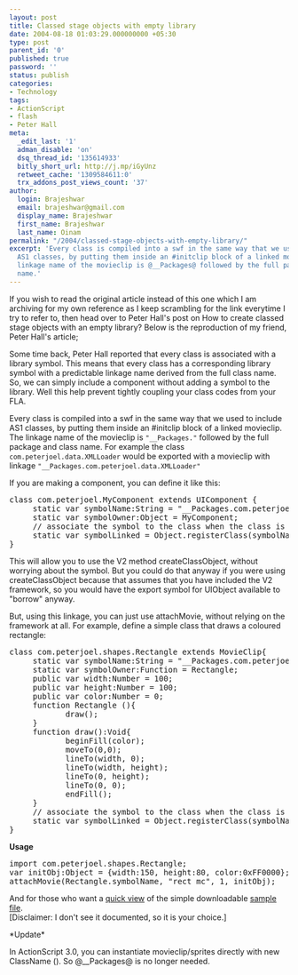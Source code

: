 ```yaml
---
layout: post
title: Classed stage objects with empty library
date: 2004-08-18 01:03:29.000000000 +05:30
type: post
parent_id: '0'
published: true
password: ''
status: publish
categories:
- Technology
tags:
- ActionScript
- flash
- Peter Hall
meta:
  _edit_last: '1'
  adman_disable: 'on'
  dsq_thread_id: '135614933'
  bitly_short_url: http://j.mp/iGyUnz
  retweet_cache: '1309584611:0'
  trx_addons_post_views_count: '37'
author:
  login: Brajeshwar
  email: brajeshwar@gmail.com
  display_name: Brajeshwar
  first_name: Brajeshwar
  last_name: Oinam
permalink: "/2004/classed-stage-objects-with-empty-library/"
excerpt: 'Every class is compiled into a swf in the same way that we used to include
  AS1 classes, by putting them inside an #initclip block of a linked movieclip. The
  linkage name of the movieclip is @__Packages@ followed by the full package and class
  name.'
---
```

<p>If you wish to read the original article instead of this one which I am archiving for my own reference as I keep scrambling for the link everytime I try to refer to, then head over to Peter Hall's post on How to create classed stage objects with an empty library? Below is the reproduction of my friend, Peter Hall's article;</p>
<p>Some time back, Peter Hall reported that every class is associated with a library symbol. This means that every class has a corresponding library symbol with a predictable linkage name derived from the full class name. So, we can simply include a component without adding a symbol to the library. Well this help prevent tightly coupling your class codes from your FLA.</p>

<p>Every class is compiled into a swf in the same way that we used to include AS1 classes, by putting them inside an #initclip block of a linked movieclip. The linkage name of the movieclip is <code>"__Packages."</code> followed by the full package and class name. For example the class <code>com.peterjoel.data.XMLLoader</code> would be exported with a movieclip with linkage <code>"__Packages.com.peterjoel.data.XMLLoader"</code></p>
<p>If you are making a component, you can define it like this:</p>
<pre name="code" class="as">
class com.peterjoel.MyComponent extends UIComponent {
	 static var symbolName:String = "__Packages.com.peterjoel.MyComponent";
	 static var symbolOwner:Object = MyComponent;
	 // associate the symbol to the class when the class is defined 
	 static var symbolLinked = Object.registerClass(symbolName, symbolOwner); 
}
</pre>
<p>This will allow you to use the V2 method createClassObject, without worrying about the symbol. But you could do that anyway if you were using createClassObject because that assumes that you have included the V2 framework, so you would have the export symbol for UIObject available to "borrow" anyway. </p>
<p>But, using this linkage, you can just use attachMovie, without relying on the framework at all. For example, define a simple class that draws a coloured rectangle: </p>
<pre name="code" class="as">
class com.peterjoel.shapes.Rectangle extends MovieClip{
	 static var symbolName:String = "__Packages.com.peterjoel.shapes.Rectangle";
	 static var symbolOwner:Function = Rectangle;
	 public var width:Number = 100; 
	 public var height:Number = 100; 
	 public var color:Number = 0;
	 function Rectangle (){
			draw();
	 }
	 function draw():Void{
			beginFill(color);
			moveTo(0,0);
			lineTo(width, 0); 
			lineTo(width, height); 
			lineTo(0, height); 
			lineTo(0, 0); 
			endFill();
	 }
	 // associate the symbol to the class when the class is defined 
	 static var symbolLinked = Object.registerClass(symbolName, symbolOwner); 
} 
</pre>
<p><strong>Usage</strong></p>
<pre name="code" class="as">
import com.peterjoel.shapes.Rectangle;
var initObj:Object = {width:150, height:80, color:0xFF0000};
attachMovie(Rectangle.symbolName, "rect_mc", 1, initObj);
</pre>
<p>And for those who want a <a href="http://downloads.brajeshwar.com/flashmx2004/classwithemptylibrary/" title="view demo">quick view</a> of the simple downloadable <a href="http://downloads.brajeshwar.com/flashmx2004/classwithemptylibrary/classwithemptylibrary.zip" title="download">sample file</a>.<br />
[Disclaimer: I don't see it documented, so it is your choice.]</p>
<p>*Update*</p>
<p>In ActionScript 3.0, you can instantiate movieclip/sprites directly with new ClassName (). So @__Packages@ is no longer needed.</p>
